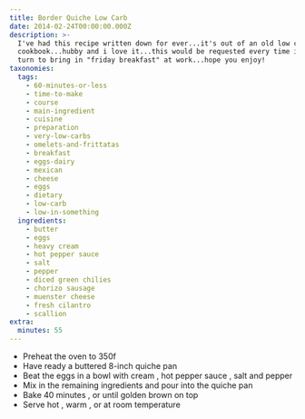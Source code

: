 ```yaml
---
title: Border Quiche Low Carb
date: 2014-02-24T00:00:00.000Z
description: >-
  I've had this recipe written down for ever...it's out of an old low carb
  cookbook...hubby and i love it...this would be requested every time it was my
  turn to bring in "friday breakfast" at work...hope you enjoy!
taxonomies:
  tags:
    - 60-minutes-or-less
    - time-to-make
    - course
    - main-ingredient
    - cuisine
    - preparation
    - very-low-carbs
    - omelets-and-frittatas
    - breakfast
    - eggs-dairy
    - mexican
    - cheese
    - eggs
    - dietary
    - low-carb
    - low-in-something
  ingredients:
    - butter
    - eggs
    - heavy cream
    - hot pepper sauce
    - salt
    - pepper
    - diced green chilies
    - chorizo sausage
    - muenster cheese
    - fresh cilantro
    - scallion
extra:
  minutes: 55
---
```

 - Preheat the oven to 350f
 - Have ready a buttered 8-inch quiche pan
 - Beat the eggs in a bowl with cream , hot pepper sauce , salt and pepper
 - Mix in the remaining ingredients and pour into the quiche pan
 - Bake 40 minutes , or until golden brown on top
 - Serve hot , warm , or at room temperature
